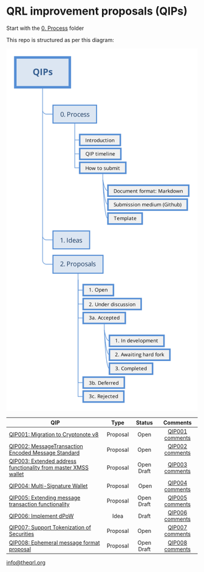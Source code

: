 # QRL improvement proposals (QIPs)

Start with the [0. Process](./0.Process) folder

This repo is structured as per this diagram:

![Repo map](./repo_outline.svg)

| QIP            | Type | Status      | Comments  |
| -------------|:-------------:|:-------------:|:-----:|
| [QIP001: Migration to Cryptonote v8][1] | Proposal | Open | [QIP001 comments][2] |
| [QIP002: MessageTransaction Encoded Message Standard][3] | Proposal | Open | [QIP002 comments][4] |
| [QIP003: Extended address functionality from master XMSS wallet][5] | Proposal | Open Draft | [QIP003 comments][6] |
| [QIP004: Multi-Signature Wallet][7] | Proposal | Open | [QIP004 comments][8] |
| [QIP005: Extending message transaction functionality ][9] | Proposal | Open Draft | [QIP005 comments][10] |
| [QIP006: Implement dPoW ][11] | Idea | Draft | [QIP006 comments][12] |
| [QIP007: Support Tokenization of Securities ][13] | Proposal | Open | [QIP007 comments][14] |
| [QIP008: Ephemeral message format proposal ][15] | Proposal | Open Draft | [QIP008 comments][16] |



[1]:https://github.com/theQRL/qips/tree/master/2.Proposals/1.%20Open/1%20Cryptonote%20v8
[2]:https://github.com/theQRL/qips/pull/2
[3]:https://github.com/theQRL/qips/tree/master/2.Proposals/1.%20Open/2%20-%20MessageTransaction%20Encoded%20Message%20Standard
[4]:https://github.com/theQRL/qips/pull/4
[5]:https://github.com/theQRL/qips/blob/master/2.Proposals/1.%20Open/qip3.md
[6]:https://github.com/theQRL/qips/pull/5
[7]:https://github.com/theQRL/qips/blob/master/2.Proposals/1.%20Open/4%20Multi-signature%20wallet.md
[8]:https://github.com/theQRL/qips/pull/7
[9]:https://github.com/theQRL/qips/blob/master/2.Proposals/1.%20Open/5%20extended%20message%20format.md
[10]:https://github.com/theQRL/qips/pull/8
[11]:https://github.com/theQRL/qips/blob/master/1.Ideas/qip-000/6%20Implement%20dPoW.md
[12]:https://github.com/theQRL/qips/pull/10
[13]:https://github.com/theQRL/qips/tree/master/2.Proposals/1.%20Open/7%20-%20Support%20Tokenization%20of%20Securities
[14]:https://github.com/theQRL/qips/pull/15
[15]:https://github.com/theQRL/qips/blob/master/2.Proposals/1.%20Open/8%20-%20Ephemeral%20Message%20Format%20Proposal/8%20-%20ephemeral%20message%20format%20proposal.md
[16]:https://github.com/theQRL/qips/pull/17


info@theqrl.org

